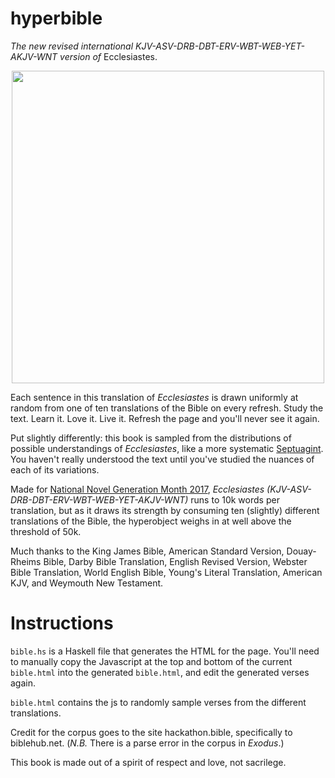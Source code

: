 # hyperbible
_The new revised international KJV-ASV-DRB-DBT-ERV-WBT-WEB-YET-AKJV-WNT version of_ Ecclesiastes.

<center><img src="https://lh3.googleusercontent.com/sFMN0wOS6DyYU5vgPxFknbRptQ-dZPCxvJmdKX7bmZF_pWJv3AH3Mxwt14tA5HSi_RzxddRzAkHhkRkTqoeq=w2880-h1598-rw" width="500"></center>

Each sentence in this translation of _Ecclesiastes_ is drawn uniformly at random from one of ten translations of the Bible on every refresh. Study the text. Learn it. Love it. Live it. Refresh the page and you'll never see it again.

Put slightly differently: this book is sampled from the distributions of possible understandings of _Ecclesiastes_, like a more systematic [Septuagint](https://en.wikipedia.org/wiki/Septuagint). You haven't really understood the text until you've studied the nuances of each of its variations.

Made for [National Novel Generation Month 2017](https://github.com/NaNoGenMo/2017), _Ecclesiastes (KJV-ASV-DRB-DBT-ERV-WBT-WEB-YET-AKJV-WNT)_ runs to 10k words per translation, but as it draws its strength by consuming ten (slightly) different translations of the Bible, the hyperobject weighs in at well above the threshold of 50k.

Much thanks to the King James Bible, American Standard Version, Douay-Rheims Bible, Darby Bible Translation, English Revised Version, Webster Bible Translation, World English Bible, Young's Literal Translation, American KJV, and Weymouth New Testament.

# Instructions

`bible.hs` is a Haskell file that generates the HTML for the page. You'll need to manually copy the Javascript at the top and bottom of the current `bible.html` into the generated `bible.html`, and edit the generated verses again.

`bible.html` contains the js to randomly sample verses from the different translations.

Credit for the corpus goes to the site hackathon.bible, specifically to biblehub.net. (_N.B._ There is a parse error in the corpus in _Exodus_.)

This book is made out of a spirit of respect and love, not sacrilege.
